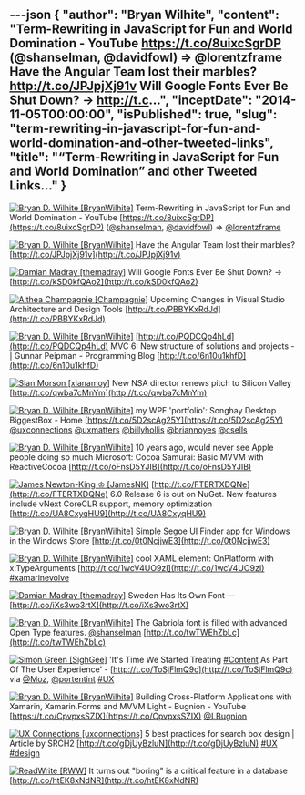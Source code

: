 ---json
{
  "author": "Bryan Wilhite",
  "content": "Term-Rewriting in JavaScript for Fun and World Domination - YouTube https://t.co/8uixcSgrDP (@shanselman, @davidfowl) =&gt; @lorentzframe  Have the Angular Team lost their marbles? http://t.co/JPJpjXj91v  Will Google Fonts Ever Be Shut Down? → http://t.c...",
  "inceptDate": "2014-11-05T00:00:00",
  "isPublished": true,
  "slug": "term-rewriting-in-javascript-for-fun-and-world-domination-and-other-tweeted-links",
  "title": "“Term-Rewriting in JavaScript for Fun and World Domination” and other Tweeted Links…"
}
---

[<img alt="Bryan D. Wilhite [BryanWilhite]" src="https://songhay.blob.core.windows.net/shared-social-twitter/BryanWilhite.jpeg">](http://t.co/UNdqV0Z1zz "Bryan D. Wilhite [BryanWilhite]") <span>Term-Rewriting in JavaScript for Fun and World Domination - YouTube [https://t.co/8uixcSgrDP](https://t.co/8uixcSgrDP) ([@shanselman](http://twitter.com/shanselman), [@davidfowl](http://twitter.com/davidfowl)) =&gt; [@lorentzframe](http://twitter.com/lorentzframe)</span>

[<img alt="Bryan D. Wilhite [BryanWilhite]" src="https://songhay.blob.core.windows.net/shared-social-twitter/BryanWilhite.jpeg">](http://t.co/UNdqV0Z1zz "Bryan D. Wilhite [BryanWilhite]") <span>Have the Angular Team lost their marbles? [http://t.co/JPJpjXj91v](http://t.co/JPJpjXj91v)</span>

[<img alt="Damian Madray [themadray]" src="https://songhay.blob.core.windows.net/shared-social-twitter/themadray.jpg">](http://t.co/phnWFJvqNR "Damian Madray [themadray]") <span>Will Google Fonts Ever Be Shut Down? → [http://t.co/kSD0kfQAo2](http://t.co/kSD0kfQAo2)</span>

[<img alt="Althea Champagnie [Champagnie]" src="https://songhay.blob.core.windows.net/shared-social-twitter/Champagnie.jpeg">](http://t.co/gz6AV5nqvS "Althea Champagnie [Champagnie]") <span>Upcoming Changes in Visual Studio Architecture and Design Tools [http://t.co/PBBYKxRdJd](http://t.co/PBBYKxRdJd)</span>

[<img alt="Bryan D. Wilhite [BryanWilhite]" src="https://songhay.blob.core.windows.net/shared-social-twitter/BryanWilhite.jpeg">](http://t.co/UNdqV0Z1zz "Bryan D. Wilhite [BryanWilhite]") <span>[http://t.co/PQDCQp4hLd](http://t.co/PQDCQp4hLd) MVC 6: New structure of solutions and projects - | Gunnar Peipman - Programming Blog [http://t.co/6n10u1khfD](http://t.co/6n10u1khfD)</span>

[<img alt="Sian Morson [xianamoy]" src="https://songhay.blob.core.windows.net/shared-social-twitter/xianamoy.jpeg">](http://t.co/kptZSKAnC3 "Sian Morson [xianamoy]") <span>New NSA director renews pitch to Silicon Valley [http://t.co/qwba7cMnYm](http://t.co/qwba7cMnYm)</span>

[<img alt="Bryan D. Wilhite [BryanWilhite]" src="https://songhay.blob.core.windows.net/shared-social-twitter/BryanWilhite.jpeg">](http://t.co/UNdqV0Z1zz "Bryan D. Wilhite [BryanWilhite]") <span>my WPF 'portfolio': Songhay Desktop BiggestBox - Home [https://t.co/5D2scAg25Y](https://t.co/5D2scAg25Y) [@uxconnections](http://twitter.com/uxconnections) [@uxmatters](http://twitter.com/uxmatters) [@billyhollis](http://twitter.com/billyhollis) [@briannoyes](http://twitter.com/briannoyes) [@csells](http://twitter.com/csells)</span>

[<img alt="Bryan D. Wilhite [BryanWilhite]" src="https://songhay.blob.core.windows.net/shared-social-twitter/BryanWilhite.jpeg">](http://t.co/UNdqV0Z1zz "Bryan D. Wilhite [BryanWilhite]") <span>10 years ago, would never see Apple people doing so much Microsoft: Cocoa Samurai: Basic MVVM with ReactiveCocoa [http://t.co/oFnsD5YJIB](http://t.co/oFnsD5YJIB)</span>

[<img alt="James Newton-King ♔ [JamesNK]" src="https://songhay.blob.core.windows.net/shared-social-twitter/JamesNK.png">](http://t.co/NT5azIWwVG "James Newton-King ♔ [JamesNK]") <span>[http://t.co/FTERTXDQNe](http://t.co/FTERTXDQNe) 6.0 Release 6 is out on NuGet. New features include vNext CoreCLR support, memory optimization [http://t.co/UA8CxyqHU9](http://t.co/UA8CxyqHU9)</span>

[<img alt="Bryan D. Wilhite [BryanWilhite]" src="https://songhay.blob.core.windows.net/shared-social-twitter/BryanWilhite.jpeg">](http://t.co/UNdqV0Z1zz "Bryan D. Wilhite [BryanWilhite]") <span>Simple Segoe UI Finder app for Windows in the Windows Store [http://t.co/0t0NcjjwE3](http://t.co/0t0NcjjwE3)</span>

[<img alt="Bryan D. Wilhite [BryanWilhite]" src="https://songhay.blob.core.windows.net/shared-social-twitter/BryanWilhite.jpeg">](http://t.co/UNdqV0Z1zz "Bryan D. Wilhite [BryanWilhite]") <span>cool XAML element: OnPlatform with x:TypeArguments [http://t.co/1wcV4UO9zI](http://t.co/1wcV4UO9zI) [#xamarinevolve](http://search.twitter.com/search?q=%23xamarinevolve)</span>

[<img alt="Damian Madray [themadray]" src="https://songhay.blob.core.windows.net/shared-social-twitter/themadray.jpg">](http://t.co/phnWFJvqNR "Damian Madray [themadray]") <span>Sweden Has Its Own Font — [http://t.co/iXs3wo3rtX](http://t.co/iXs3wo3rtX)</span>

[<img alt="Bryan D. Wilhite [BryanWilhite]" src="https://songhay.blob.core.windows.net/shared-social-twitter/BryanWilhite.jpeg">](http://t.co/UNdqV0Z1zz "Bryan D. Wilhite [BryanWilhite]") <span>The Gabriola font is filled with advanced Open Type features. [@shanselman](http://twitter.com/shanselman) [http://t.co/twTWEhZbLc](http://t.co/twTWEhZbLc)</span>

[<img alt="Simon Green [SighGee]" src="https://songhay.blob.core.windows.net/shared-social-twitter/SighGee.jpeg">](http://t.co/F1HCoddqTN "Simon Green [SighGee]") <span>'It's Time We Started Treating [#Content](http://search.twitter.com/search?q=%23Content) As Part Of The User Experience' - [http://t.co/ToSjFlmQ9c](http://t.co/ToSjFlmQ9c) via [@Moz](http://twitter.com/Moz), [@portentint](http://twitter.com/portentint) [#UX](http://search.twitter.com/search?q=%23UX)</span>

[<img alt="Bryan D. Wilhite [BryanWilhite]" src="https://songhay.blob.core.windows.net/shared-social-twitter/BryanWilhite.jpeg">](http://t.co/UNdqV0Z1zz "Bryan D. Wilhite [BryanWilhite]") <span>Building Cross-Platform Applications with Xamarin, Xamarin.Forms and MVVM Light - Bugnion - YouTube [https://t.co/CpvpxsSZIX](https://t.co/CpvpxsSZIX) [@LBugnion](http://twitter.com/LBugnion)</span>

[<img alt="UX Connections [uxconnections]" src="https://songhay.blob.core.windows.net/shared-social-twitter/uxconnections.png">](http://t.co/cYtgvZfvZ1 "UX Connections [uxconnections]") <span>5 best practices for search box design | Article by SRCH2 [http://t.co/gDjUyBzluN](http://t.co/gDjUyBzluN) [#UX](http://search.twitter.com/search?q=%23UX) [#design](http://search.twitter.com/search?q=%23design)</span>

[<img alt="ReadWrite [RWW]" src="https://songhay.blob.core.windows.net/shared-social-twitter/RWW.jpeg">](http://t.co/pi102Lb7UV "ReadWrite [RWW]") <span>It turns out "boring" is a critical feature in a database [http://t.co/htEK8xNdNR](http://t.co/htEK8xNdNR)</span>

